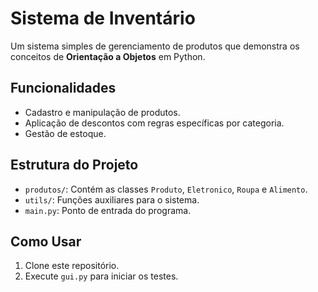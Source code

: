 # Sistema de Inventário

Um sistema simples de gerenciamento de produtos que demonstra os conceitos de **Orientação a Objetos** em Python. 

## Funcionalidades
- Cadastro e manipulação de produtos.
- Aplicação de descontos com regras específicas por categoria.
- Gestão de estoque.

## Estrutura do Projeto
- `produtos/`: Contém as classes `Produto`, `Eletronico`, `Roupa` e `Alimento`.
- `utils/`: Funções auxiliares para o sistema.
- `main.py`: Ponto de entrada do programa.

## Como Usar
1. Clone este repositório.
2. Execute `gui.py` para iniciar os testes.
